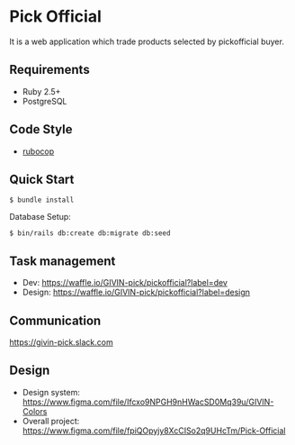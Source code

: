 # Pick Official


It is a web application which trade products selected by pickofficial buyer.

## Requirements

* Ruby 2.5+
* PostgreSQL

## Code Style

* [rubocop](https://github.com/rubocop-hq/rubocop)


## Quick Start

```
$ bundle install
```
Database Setup:

```
$ bin/rails db:create db:migrate db:seed
```

## Task management

- Dev: https://waffle.io/GIVIN-pick/pickofficial?label=dev
- Design: https://waffle.io/GIVIN-pick/pickofficial?label=design

## Communication

https://givin-pick.slack.com

## Design

- Design system: https://www.figma.com/file/Ifcxo9NPGH9nHWacSD0Mq39u/GIVIN-Colors
- Overall project: https://www.figma.com/file/fpiQOpyjy8XcCISo2q9UHcTm/Pick-Official
